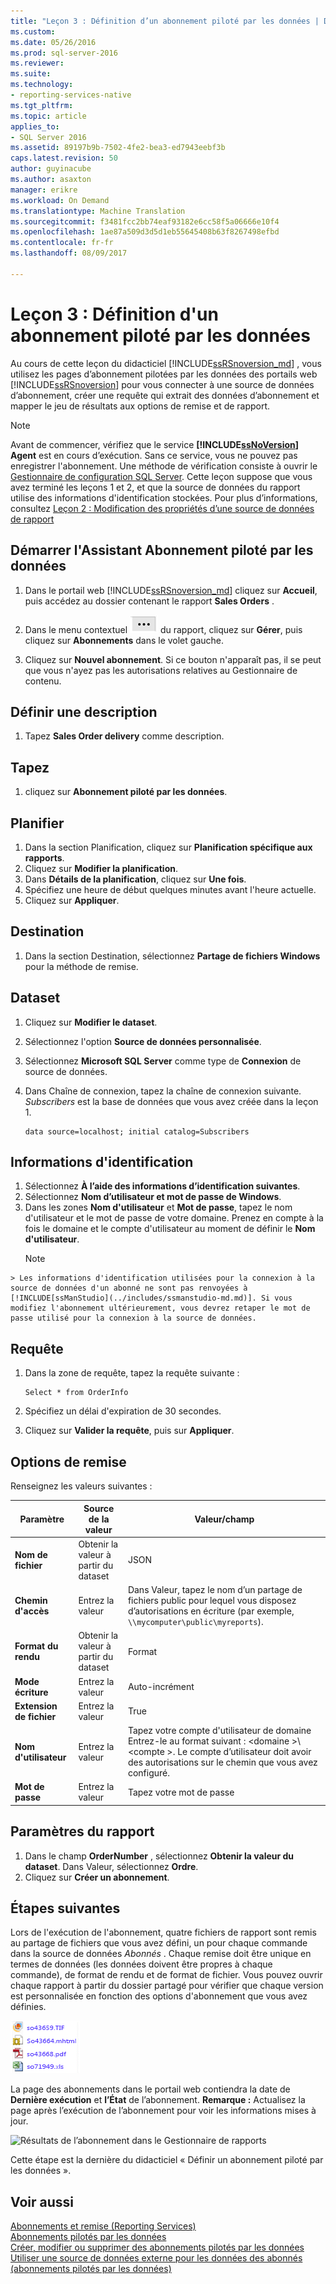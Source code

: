```yaml
---
title: "Leçon 3 : Définition d’un abonnement piloté par les données | Documents Microsoft"
ms.custom: 
ms.date: 05/26/2016
ms.prod: sql-server-2016
ms.reviewer: 
ms.suite: 
ms.technology:
- reporting-services-native
ms.tgt_pltfrm: 
ms.topic: article
applies_to:
- SQL Server 2016
ms.assetid: 89197b9b-7502-4fe2-bea3-ed7943eebf3b
caps.latest.revision: 50
author: guyinacube
ms.author: asaxton
manager: erikre
ms.workload: On Demand
ms.translationtype: Machine Translation
ms.sourcegitcommit: f3481fcc2bb74eaf93182e6cc58f5a06666e10f4
ms.openlocfilehash: 1ae87a509d3d5d1eb55645408b63f8267498efbd
ms.contentlocale: fr-fr
ms.lasthandoff: 08/09/2017

---
```

# <a name="lesson-3-defining-a-data-driven-subscription"></a>Leçon 3 : Définition d'un abonnement piloté par les données
Au cours de cette leçon du didacticiel [!INCLUDE[ssRSnoversion_md](../includes/ssrsnoversion-md.md)] , vous utilisez les pages d’abonnement pilotées par les données des portails web [!INCLUDE[ssRSnoversion](../includes/ssrsnoversion-md.md)] pour vous connecter à une source de données d’abonnement, créer une requête qui extrait des données d’abonnement et mapper le jeu de résultats aux options de remise et de rapport.  
  
> [!NOTE]  
> Avant de commencer, vérifiez que le service **[!INCLUDE[ssNoVersion](../includes/ssnoversion-md.md)] Agent** est en cours d’exécution. Sans ce service, vous ne pouvez pas enregistrer l'abonnement.  Une méthode de vérification consiste à ouvrir le [Gestionnaire de configuration SQL Server](../relational-databases/sql-server-configuration-manager.md).
Cette leçon suppose que vous avez terminé les leçons 1 et 2, et que la source de données du rapport utilise des informations d'identification stockées.  Pour plus d’informations, consultez [Leçon 2 : Modification des propriétés d’une source de données de rapport](../reporting-services/lesson-2-modifying-the-report-data-source-properties.md)  
  
## <a name="bkmk_startwizard"></a>Démarrer l'Assistant Abonnement piloté par les données  
  
1.  Dans le portail web [!INCLUDE[ssRSnoversion_md](../includes/ssrsnoversion-md.md)] cliquez sur **Accueil**, puis accédez au dossier contenant le rapport **Sales Orders** .  
  
2.  Dans le menu contextuel ![ssrs_tutorial_datadriven_reportmenu](../reporting-services/media/ssrs-tutorial-datadriven-reportmenu.png) du rapport, cliquez sur **Gérer**, puis cliquez sur **Abonnements** dans le volet gauche.  
  
3.  Cliquez sur **Nouvel abonnement**. Si ce bouton n'apparaît pas, il se peut que vous n'ayez pas les autorisations relatives au Gestionnaire de contenu. 
  
## <a name="define-a-description"></a>Définir une description  
1.  Tapez **Sales Order delivery** comme description.
## <a name="type"></a>Tapez
1.  cliquez sur **Abonnement piloté par les données**.  
## <a name="schedule"></a>Planifier
1. Dans la section Planification, cliquez sur **Planification spécifique aux rapports**.
2. Cliquez sur **Modifier la planification**.
3.  Dans **Détails de la planification**, cliquez sur **Une fois**.  
4.  Spécifiez une heure de début quelques minutes avant l'heure actuelle.  
5.  Cliquez sur **Appliquer**.
## <a name="destination"></a>Destination  
1.  Dans la section Destination, sélectionnez **Partage de fichiers Windows** pour la méthode de remise.  

## <a name="dataset"></a>Dataset
1. Cliquez sur **Modifier le dataset**.
2. Sélectionnez l'option **Source de données personnalisée**.
3. Sélectionnez **Microsoft SQL Server** comme type de **Connexion** de source de données.
4. Dans Chaîne de connexion, tapez la chaîne de connexion suivante. *Subscribers* est la base de données que vous avez créée dans la leçon 1. 
  
    ```  
    data source=localhost; initial catalog=Subscribers
    ```
    
 ## <a name="credentials"></a>Informations d'identification
 1. Sélectionnez **À l’aide des informations d’identification suivantes**.
 2. Sélectionnez **Nom d’utilisateur et mot de passe de Windows**.
 3.  Dans les zones **Nom d'utilisateur** et **Mot de passe**, tapez le nom d'utilisateur et le mot de passe de votre domaine. Prenez en compte à la fois le domaine et le compte d'utilisateur au moment de définir le **Nom d'utilisateur**.
     > [!NOTE]  
    > Les informations d'identification utilisées pour la connexion à la source de données d'un abonné ne sont pas renvoyées à [!INCLUDE[ssManStudio](../includes/ssmanstudio-md.md)]. Si vous modifiez l'abonnement ultérieurement, vous devrez retaper le mot de passe utilisé pour la connexion à la source de données.
## <a name="query"></a>Requête      
1.  Dans la zone de requête, tapez la requête suivante :  
  
    ```  
    Select * from OrderInfo  
    ```  
  
2.  Spécifiez un délai d'expiration de 30 secondes.  
  
3.  Cliquez sur **Valider la requête**, puis sur **Appliquer**.
## <a name="delivery-options"></a>Options de remise
Renseignez les valeurs suivantes :

Paramètre  |Source de la valeur  | Valeur/champ  
---------|---------|---------
**Nom de fichier**     |Obtenir la valeur à partir du dataset | JSON     
**Chemin d'accès**     | Entrez la valeur  | Dans Valeur, tapez le nom d’un partage de fichiers public pour lequel vous disposez d’autorisations en écriture (par exemple, `\\mycomputer\public\myreports`). 
**Format du rendu** | Obtenir la valeur à partir du dataset | Format
**Mode écriture**| Entrez la valeur| Auto-incrément    
**Extension de fichier** |Entrez la valeur |True
**Nom d'utilisateur** | Entrez la valeur | Tapez votre compte d'utilisateur de domaine Entrez-le au format suivant : \<domaine >\\\<compte >. Le compte d’utilisateur doit avoir des autorisations sur le chemin que vous avez configuré. 
**Mot de passe** | Entrez la valeur | Tapez votre mot de passe

## <a name="report-parameters"></a>Paramètres du rapport
 1. Dans le champ **OrderNumber** , sélectionnez **Obtenir la valeur du dataset**. Dans Valeur, sélectionnez **Ordre**. 
 2. Cliquez sur **Créer un abonnement**.
   
## <a name="next-steps"></a>Étapes suivantes  
Lors de l'exécution de l'abonnement, quatre fichiers de rapport sont remis au partage de fichiers que vous avez défini, un pour chaque commande dans la source de données *Abonnés* . Chaque remise doit être unique en termes de données (les données doivent être propres à chaque commande), de format de rendu et de format de fichier. Vous pouvez ouvrir chaque rapport à partir du dossier partagé pour vérifier que chaque version est personnalisée en fonction des options d'abonnement que vous avez définies.  
  
![Liste des fichiers créés par l’abonnement](../reporting-services/media/ssrs-tutorial-datadriven-subscription-filelist.gif "la liste des fichiers créés par l’abonnement")  
  
La page des abonnements dans le portail web contiendra la date de **Dernière exécution** et **l’État** de l’abonnement. 
**Remarque :** Actualisez la page après l’exécution de l’abonnement pour voir les informations mises à jour.  
    
![Résultats de l’abonnement dans le Gestionnaire de rapports](../reporting-services/media/ssrs-tutorial-datadriven-subscription-status-reportmanager.png "abonnement des résultats dans le Gestionnaire de rapports")  
  
Cette étape est la dernière du didacticiel « Définir un abonnement piloté par les données ».   
  
## <a name="see-also"></a>Voir aussi  
[Abonnements et remise &#40;Reporting Services&#41;](../reporting-services/subscriptions/subscriptions-and-delivery-reporting-services.md)  
[Abonnements pilotés par les données](../reporting-services/subscriptions/data-driven-subscriptions.md)  
[Créer, modifier ou supprimer des abonnements pilotés par les données](../reporting-services/subscriptions/create-modify-and-delete-data-driven-subscriptions.md)  
[Utiliser une source de données externe pour les données des abonnés &#40;abonnements pilotés par les données&#41;](../reporting-services/subscriptions/use-an-external-data-source-for-subscriber-data-data-driven-subscription.md)  
  
  
  


